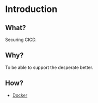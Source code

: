 # Introduction

## What?

Securing CICD.

## Why?

To be able to support the desperate better.

## How?

* [Docker](docker.md)
